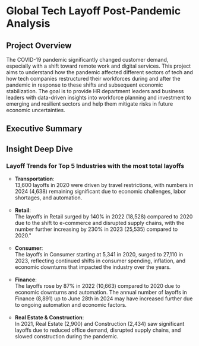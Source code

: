 

# Global Tech Layoff Post-Pandemic Analysis

## Project Overview
The COVID-19 pandemic significantly changed customer demand, especially with a shift toward remote work and digital services. This project aims to understand how the pandemic affected different sectors of tech and how tech companies restructured their workforces during and after the pandemic in response to these shifts and subsequent economic stabilization. The goal is to provide HR department leaders and business leaders with data-driven insights into workforce planning and investment to emerging and resilient sectors and help them mitigate risks in future economic uncertainties.

## Executive Summary

## Insight Deep Dive
### Layoff Trends for Top 5 Industries with the most total layoffs

  
<ul style="list-style-type: circle; font-weight: light;">
  <li>
  <strong>Transportation</strong>: <br/>
  13,600 layoffs in 2020 were driven by travel restrictions, with numbers in 2024 (4,638) remaining significant due to economic challenges, labor shortages, and automation.
  </li>
  <br/>
  
  <li>
  <strong>Retail</strong>: <br/>
  The layoffs in Retail surged by 140% in 2022 (18,528) compared to 2020 due to the shift to e-commerce and disrupted supply chains, with the number further increasing by 230% in 2023 (25,535) compared to 2020."
  </li>
  <br/>
  
  <li>
  <strong>Consumer</strong>: <br/>
  The layoffs in Consumer starting at 5,341 in 2020, surged to 27,110 in 2023, reflecting continued shifts in consumer spending, inflation, and economic downturns that impacted the industry over the years.
  </li>
  <br/>  
  
  <li>
  <strong>Finance</strong>: <br/>
  The layoffs rose by 87% in 2022 (10,663) compared to 2020 due to economic downturns and automation. The annual number of layoffs in Finance (8,891) up to June 28th in 2024 may have increased further due to        ongoing automation and economic factors.
  </li>
  <br/>

  <li>
  <strong>Real Estate & Construction</strong>: <br/>
  In 2021, Real Estate (2,900) and Construction (2,434) saw significant layoffs due to reduced office demand, disrupted supply chains, and slowed construction during the pandemic.
  </li>
  </ul>

